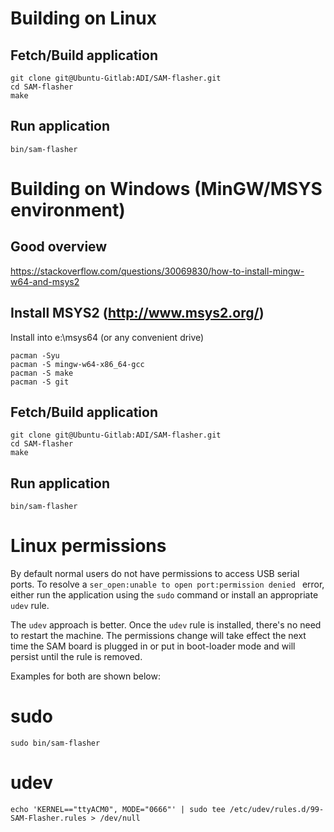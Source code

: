 # Building on Linux

## Fetch/Build application

```
git clone git@Ubuntu-Gitlab:ADI/SAM-flasher.git
cd SAM-flasher
make
```

## Run application

```
bin/sam-flasher
```

# Building on Windows (MinGW/MSYS environment)

## Good overview

https://stackoverflow.com/questions/30069830/how-to-install-mingw-w64-and-msys2

## Install MSYS2 (http://www.msys2.org/)

Install into e:\msys64 (or any convenient drive)

```
pacman -Syu
pacman -S mingw-w64-x86_64-gcc
pacman -S make
pacman -S git
```

## Fetch/Build application

```
git clone git@Ubuntu-Gitlab:ADI/SAM-flasher.git
cd SAM-flasher
make
```

## Run application

```
bin/sam-flasher
```

# Linux permissions

By default normal users do not have permissions to access USB serial
ports.  To resolve a `ser_open:unable to open port:permission denied
` error, either run the application using the `sudo` command or
install an appropriate `udev` rule.

The `udev` approach is better.  Once the `udev` rule is installed,
there's no need to restart the machine.  The permissions change will
take effect the next time the SAM board is plugged in or put in
boot-loader mode and will persist until the rule is removed.

Examples for both are shown below:

# sudo
```
sudo bin/sam-flasher
```

# udev
```
echo 'KERNEL=="ttyACM0", MODE="0666"' | sudo tee /etc/udev/rules.d/99-SAM-Flasher.rules > /dev/null
```
